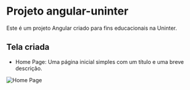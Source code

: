 # Projeto angular-uninter

Este é um projeto Angular criado para fins educacionais na Uninter.

## Tela criada

- Home Page: Uma página inicial simples com um título e uma breve descrição.

![Home Page](./src/assets/home-page.png)
